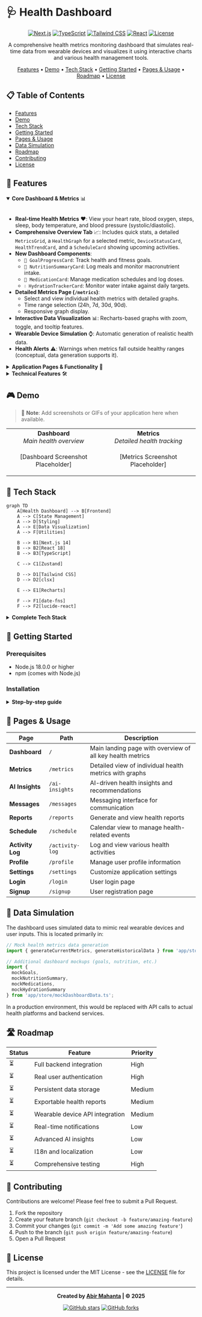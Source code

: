 # 🩺 Health Dashboard

<div align="center">

[![Next.js](https://img.shields.io/badge/Next.js-14-black?style=for-the-badge&logo=next.js)](https://nextjs.org/)
[![TypeScript](https://img.shields.io/badge/TypeScript-blue?style=for-the-badge&logo=typescript)](https://www.typescriptlang.org/)
[![Tailwind CSS](https://img.shields.io/badge/Tailwind_CSS-38B2AC?style=for-the-badge&logo=tailwind-css&logoColor=white)](https://tailwindcss.com/)
[![React](https://img.shields.io/badge/React-18-61DAFB?style=for-the-badge&logo=react&logoColor=white)](https://reactjs.org/)
[![License](https://img.shields.io/badge/License-MIT-yellow.svg?style=for-the-badge)](LICENSE)

A comprehensive health metrics monitoring dashboard that simulates real-time data from wearable devices and visualizes it using interactive charts and various health management tools.

[Features](#-features) •
[Demo](#-demo) •
[Tech Stack](#-tech-stack) •
[Getting Started](#-getting-started) •
[Pages & Usage](#-pages--usage) •
[Roadmap](#️-roadmap) •
[License](#-license)

</div>

## 📋 Table of Contents

- [Features](#-features)
- [Demo](#-demo)
- [Tech Stack](#-tech-stack)
- [Getting Started](#-getting-started)
- [Pages & Usage](#-pages--usage)
- [Data Simulation](#-data-simulation)
- [Roadmap](#️-roadmap)
- [Contributing](#-contributing)
- [License](#-license)

## 🚀 Features

<details open>
<summary><b>Core Dashboard & Metrics</b> 📊</summary>
<br>

- **Real-time Health Metrics** ❤️: View your heart rate, blood oxygen, steps, sleep, body temperature, and blood pressure (systolic/diastolic).
- **Comprehensive Overview Tab** 📈: Includes quick stats, a detailed `MetricsGrid`, a `HealthGraph` for a selected metric, `DeviceStatusCard`, `HealthTrendCard`, and a `ScheduleCard` showing upcoming activities.
- **New Dashboard Components**:
    - `🎯 GoalProgressCard`: Track health and fitness goals.
    - `🍎 NutritionSummaryCard`: Log meals and monitor macronutrient intake.
    - `💊 MedicationCard`: Manage medication schedules and log doses.
    - `💧 HydrationTrackerCard`: Monitor water intake against daily targets.
- **Detailed Metrics Page (`/metrics`)**:
    - Select and view individual health metrics with detailed graphs.
    - Time range selection (24h, 7d, 30d, 90d).
    - Responsive graph display.
- **Interactive Data Visualization** 📊: Recharts-based graphs with zoom, toggle, and tooltip features.
- **Wearable Device Simulation** ⌚: Automatic generation of realistic health data.
- **Health Alerts** ⚠️: Warnings when metrics fall outside healthy ranges (conceptual, data generation supports it).

</details>

<details>
<summary><b>Application Pages & Functionality</b> 📱</summary>
<br>

- **AI Insights Page (`/ai-insights`)** 🤖: Provides mock AI-driven health insights and recommendations.
- **User Profile Page (`/profile`)** 👤: Basic form to update user profile information.
- **Settings Page (`/settings`)** ⚙️: Configure notification preferences, appearance (theme), account security (mock 2FA, password change), and data/privacy settings.
- **Login & Signup Pages (`/login`, `/signup`)** 🔐: Secure user authentication (mock implementation).
- **Messages Page (`/messages`)** 💬: Basic messaging interface with conversation list, chat area, and message input (mock data).
- **Reports Page (`/reports`)** 📝: Generate and view mock health reports with type selection and date range.
- **Schedule Page (`/schedule`)** 📅: Full-page calendar view with event management, allowing adding/editing of appointments and activities.
- **Activity Log Page (`/activity-log`)** 🏃‍♂️: Log and view various health-related activities with filtering and sorting.

</details>

<details>
<summary><b>Technical Features</b> 🛠️</summary>
<br>

- **Responsive Design** 📱: Works on desktop, tablet, and mobile.
- **Dark Mode Support** 🌙: Easy on the eyes for nighttime viewing (via Tailwind CSS).
- **Global Stylesheet** 🎨: Consolidated common styles in `app/globals.css`.

</details>

## 🎮 Demo

> 🚧 **Note**: Add screenshots or GIFs of your application here when available.

<div align="center">
<table>
  <tr>
    <td align="center">
      <strong>Dashboard</strong><br>
      <i>Main health overview</i>
    </td>
    <td align="center">
      <strong>Metrics</strong><br>
      <i>Detailed health tracking</i>
    </td>
  </tr>
  <tr>
    <td width="50%">
      <p align="center">[Dashboard Screenshot Placeholder]</p>
    </td>
    <td width="50%">
      <p align="center">[Metrics Screenshot Placeholder]</p>
    </td>
  </tr>
</table>
</div>

## 🔧 Tech Stack

```mermaid
graph TD
    A[Health Dashboard] --> B[Frontend]
    A --> C[State Management]
    A --> D[Styling]
    A --> E[Data Visualization]
    A --> F[Utilities]
    
    B --> B1[Next.js 14]
    B --> B2[React 18]
    B --> B3[TypeScript]
    
    C --> C1[Zustand]
    
    D --> D1[Tailwind CSS]
    D --> D2[clsx]
    
    E --> E1[Recharts]
    
    F --> F1[date-fns]
    F --> F2[lucide-react]
```

<details>
<summary><b>Complete Tech Stack</b></summary>
<br>

- **Frontend**: Next.js 14 with React 18, TypeScript
- **Styling**: Tailwind CSS with dark mode support, `clsx` for conditional classes
- **Charts**: Recharts for interactive data visualization
- **State Management**: Zustand for global client-side state
- **Date Utilities**: `date-fns` for date manipulations
- **Icons**: `lucide-react` for UI icons
- **Data Handling**: Custom data generation utilities for mock data

</details>

## 🚀 Getting Started

### Prerequisites

- Node.js 18.0.0 or higher
- npm (comes with Node.js)

### Installation

<details>
<summary><b>Step-by-step guide</b></summary>
<br>

1.  Clone the repository:
    ```bash
    git clone https://github.com/itsmeabirmohanta/health-dashboard.git
    cd health-dashboard
    ```

2.  Install dependencies:
    ```bash
    npm install
    ```

3.  Run the development server:
    ```bash
    npm run dev
    ```

4.  Open [http://localhost:3000](http://localhost:3000) (or the port specified in your console, often 3001 if 3000 is busy) in your browser.

</details>

## 📄 Pages & Usage

<div align="center">

| Page | Path | Description |
|------|------|-------------|
| **Dashboard** | `/` | Main landing page with overview of all key health metrics |
| **Metrics** | `/metrics` | Detailed view of individual health metrics with graphs |
| **AI Insights** | `/ai-insights` | AI-driven health insights and recommendations |
| **Messages** | `/messages` | Messaging interface for communication |
| **Reports** | `/reports` | Generate and view health reports |
| **Schedule** | `/schedule` | Calendar view to manage health-related events |
| **Activity Log** | `/activity-log` | Log and view various health activities |
| **Profile** | `/profile` | Manage user profile information |
| **Settings** | `/settings` | Customize application settings |
| **Login** | `/login` | User login page |
| **Signup** | `/signup` | User registration page |

</div>

## 🔄 Data Simulation

The dashboard uses simulated data to mimic real wearable devices and user inputs. This is located primarily in:

```typescript
// Mock health metrics data generation
import { generateCurrentMetrics, generateHistoricalData } from 'app/store/healthDataSets.ts';

// Additional dashboard mockups (goals, nutrition, etc.)
import { 
  mockGoals, 
  mockNutritionSummary,
  mockMedications, 
  mockHydrationSummary 
} from 'app/store/mockDashboardData.ts';
```

In a production environment, this would be replaced with API calls to actual health platforms and backend services.

## 🛣️ Roadmap

<div align="center">

| Status | Feature | Priority |
|--------|---------|----------|
| ⏳ | Full backend integration | High |
| ⏳ | Real user authentication | High |
| ⏳ | Persistent data storage | Medium |
| ⏳ | Exportable health reports | Medium |
| ⏳ | Wearable device API integration | Medium |
| ⏳ | Real-time notifications | Low |
| ⏳ | Advanced AI insights | Low |
| ⏳ | I18n and localization | Low |
| ⏳ | Comprehensive testing | High |

</div>

## 👥 Contributing

Contributions are welcome! Please feel free to submit a Pull Request.

1. Fork the repository
2. Create your feature branch (`git checkout -b feature/amazing-feature`)
3. Commit your changes (`git commit -m 'Add some amazing feature'`)
4. Push to the branch (`git push origin feature/amazing-feature`)
5. Open a Pull Request

## 📄 License

This project is licensed under the MIT License - see the [LICENSE](LICENSE) file for details.

---

<div align="center">

**Created by [Abir Mahanta](https://github.com/itsmeabirmohanta) | © 2025**

[![GitHub stars](https://img.shields.io/github/stars/itsmeabirmohanta/health-dashboard?style=social)](https://github.com/itsmeabirmohanta/health-dashboard/stargazers)
[![GitHub forks](https://img.shields.io/github/forks/itsmeabirmohanta/health-dashboard?style=social)](https://github.com/itsmeabirmohanta/health-dashboard/network/members)

</div>
